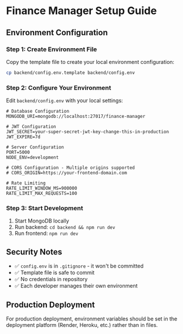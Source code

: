 # Finance Manager Setup Guide

## Environment Configuration

### Step 1: Create Environment File
Copy the template file to create your local environment configuration:

```bash
cp backend/config.env.template backend/config.env
```

### Step 2: Configure Your Environment
Edit `backend/config.env` with your local settings:

```env
# Database Configuration
MONGODB_URI=mongodb://localhost:27017/finance-manager

# JWT Configuration
JWT_SECRET=your-super-secret-jwt-key-change-this-in-production
JWT_EXPIRE=7d

# Server Configuration
PORT=5000
NODE_ENV=development

# CORS Configuration - Multiple origins supported
# CORS_ORIGIN=https://your-frontend-domain.com

# Rate Limiting
RATE_LIMIT_WINDOW_MS=900000
RATE_LIMIT_MAX_REQUESTS=100
```

### Step 3: Start Development
1. Start MongoDB locally
2. Run backend: `cd backend && npm run dev`
3. Run frontend: `npm run dev`

## Security Notes

- ✅ `config.env` is in `.gitignore` - it won't be committed
- ✅ Template file is safe to commit
- ✅ No credentials in repository
- ✅ Each developer manages their own environment

## Production Deployment

For production deployment, environment variables should be set in the deployment platform (Render, Heroku, etc.) rather than in files.
